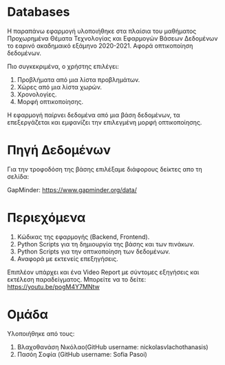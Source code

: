 # Databases

Η παραπάνω εφαρμογή υλοποιήθηκε στα πλαίσια του μαθήματος Προχωρημένα Θέματα Τεχνολογίας και Εφαρμογών Βάσεων Δεδομένων 
το εαρινό ακαδημαικό εξάμηνο 2020-2021. Αφορά οπτικοποίηση δεδομένων. 

Πιο συγκεκριμένα, ο χρήστης επιλέγει:
  1. Προβλήματα από μια λίστα προβλημάτων.
  2. Χώρες από μια λίστα χωρών.
  3. Χρονολογίες.
  4. Μορφή οπτικοποίησης.

Η εφαρμογή παίρνει δεδομένα από μια βάση δεδομένων, τα επεξεργάζεται και εμφανίζει την επιλεγμένη μορφή οπτικοποίησης.

# Πηγή Δεδομένων
Για την τροφοδόση της βάσης επιλέξαμε διάφορους δείκτες απο τη σελίδα:

GapMinder: https://www.gapminder.org/data/

# Περιεχόμενα
1. Κώδικας της εφαρμογής (Backend, Frontend).
2. Python Scripts για τη δημιουργία της βάσης και των πινάκων.
3. Python Scripts για την οπτικοποίηση των δεδομένων.
4. Αναφορά με εκτενείς επεξηγήσεις.

Επιπλέον υπάρχει και ένα Video Report με σύντομες εξηγήσεις και εκτέλεση παραδείγματος. 
Μπορείτε να το δείτε: https://youtu.be/pogM4Y7MNtw

# Ομάδα

Υλοποιήθηκε από τους:
  1. Βλαχοθανάση Νικόλαο(GitHub username: nickolasvlachothanasis)
  2. Πασόη Σοφία (GitHub username: Sofia Pasoi)
